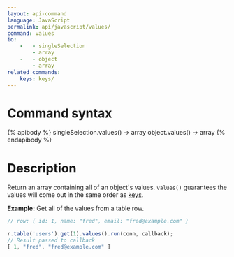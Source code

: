 ```yaml
---
layout: api-command
language: JavaScript
permalink: api/javascript/values/
command: values
io:
    -   - singleSelection
        - array
    -   - object
        - array
related_commands:
    keys: keys/
---
```


# Command syntax #

{% apibody %}
singleSelection.values() &rarr; array
object.values() &rarr; array
{% endapibody %}

# Description #

Return an array containing all of an object's values. `values()` guarantees the values will come out in the same order as [keys](/api/javascript/keys).

__Example:__ Get all of the values from a table row.

```js
// row: { id: 1, name: "fred", email: "fred@example.com" }

r.table('users').get(1).values().run(conn, callback);
// Result passed to callback
[ 1, "fred", "fred@example.com" ]
```

